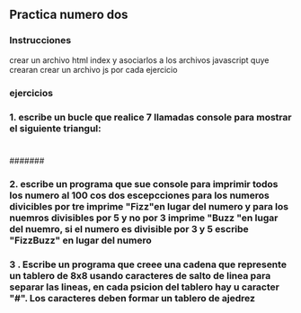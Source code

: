 ## Practica numero dos
### Instrucciones
crear un archivo html  index y asociarlos  a los archivos javascript quye crearan
crear un archivo js por cada ejercicio
### ejercicios
### 1. escribe un bucle que realice 7 llamadas console para mostrar el siguiente triangul:
#
##
###
####
#####
######
#######
### 2. escribe un programa que sue console para imprimir todos los numero al 100 cos dos escepcciones para los numeros divicibles por tre imprime "Fizz"en lugar del numero y para los nuemros divisibles por 5 y no por 3 imprime "Buzz "en lugar  del nuemro, si el numero es divisible por 3 y 5 escribe "FizzBuzz" en lugar del numero
### 3 . Escribe un programa que creee una cadena que represente un tablero de 8x8 usando caracteres de salto de linea para separar las lineas, en cada psicion del tablero hay u caracter  "#". Los caracteres deben formar un tablero de ajedrez